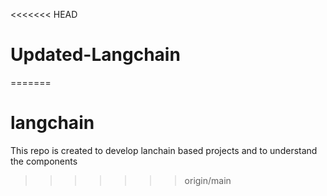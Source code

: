 <<<<<<< HEAD
# Updated-Langchain
=======
# langchain
This repo is created to develop lanchain based projects and to understand the components
>>>>>>> origin/main
